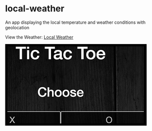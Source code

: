 # local-weather
An app displaying the local temperature and weather conditions with geolocation


View the Weather: [Local Weather](http://danieljobe.com/local-weather)

![Local Weather](https://github.com/danieljobe/tictactoe-game/blob/master/tictactoe-thumbnail.png)
